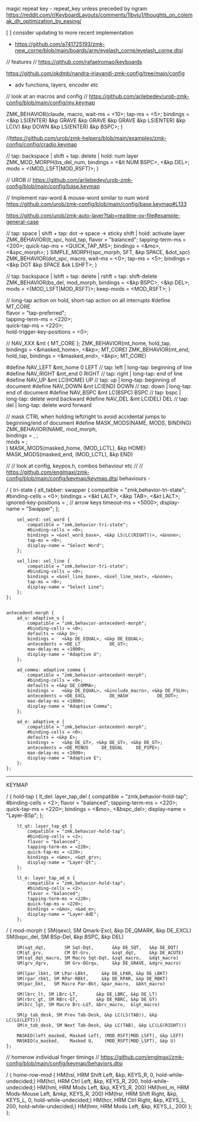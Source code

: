 

magic repeat key - repeat_key unless preceded by ngram
https://reddit.com/r/KeyboardLayouts/comments/1lbvju1/thoughts_on_colemak_dh_optimization_by_easing/


[ ] consider updating to more recent implementation
 -  https://github.com/a741725193/zmk-new_corne/blob/main/boards/arm/eyelash_corne/eyelash_corne.dtsi




// features
// https://github.com/rafaelromao/keyboards

https://github.com/okdmb/nandra-irjayandi-zmk-config/tree/main/config
- adv functions, layers, encoder etc

// look at an macros and config
// https://github.com/arilebedey/urob-zmk-config/blob/main/config/my.keymap


ZMK_BEHAVIOR(claude, macro,
    wait-ms = <10>;
    tap-ms = <5>;
    bindings = <&kp LS(ENTER) &kp GRAVE &kp GRAVE &kp GRAVE &kp LS(ENTER) &kp LC(V) &kp DOWN &kp LS(ENTER) &kp BSPC>;
)



//https://github.com/urob/zmk-helpers/blob/main/examples/zmk-config/config/cradio.keymap

// tap: backspace | shift + tap: delete | hold: num layer
ZMK_MOD_MORPH(bs_del_num,
    bindings = <&lt NUM BSPC>, <&kp DEL>;
    mods = <(MOD_LSFT|MOD_RSFT)>;
)





// UROB
// https://github.com/arilebedey/urob-zmk-config/blob/main/config/base.keymap

// Implement nav-word & mouse-word similar to num word
https://github.com/urob/zmk-config/blob/main/config/base.keymap#L133

https://github.com/urob/zmk-auto-layer?tab=readme-ov-file#example-general-case


// tap: space | shift + tap: dot -> space -> sticky shift | hold: activate layer
ZMK_BEHAVIOR(lt_spc, hold_tap,
    flavor = "balanced";
    tapping-term-ms = <200>;
    quick-tap-ms = <QUICK_TAP_MS>;
    bindings = <&mo>, <&spc_morph>;
)
SIMPLE_MORPH(spc_morph, SFT, &kp SPACE, &dot_spc)
ZMK_BEHAVIOR(dot_spc, macro,
    wait-ms = <0>;
    tap-ms = <5>;
    bindings = <&kp DOT &kp SPACE &sk LSHFT>;
)

// tap: backspace | lshft + tap: delete | rshft + tap: shift-delete
ZMK_BEHAVIOR(bs_del, mod_morph,
    bindings = <&kp BSPC>, <&kp DEL>;
    mods = <(MOD_LSFT|MOD_RSFT)>;
    keep-mods = <MOD_RSFT>;
)

// long-tap action on hold, short-tap action on all interrupts
#define MT_CORE \
    flavor = "tap-preferred"; \
    tapping-term-ms = <220>; \
    quick-tap-ms = <220>; \
    hold-trigger-key-positions = <0>;


// NAV_XXX 
&mt { MT_CORE };
ZMK_BEHAVIOR(mt_home, hold_tap, bindings = <&masked_home>, <&kp>; MT_CORE)
ZMK_BEHAVIOR(mt_end,  hold_tap,  bindings = <&masked_end>, <&kp>; MT_CORE)

#define NAV_LEFT  &mt_home 0   LEFT    // tap: left  | long-tap: beginning of line
#define NAV_RIGHT &mt_end 0    RIGHT   // tap: right | long-tap: end       of line
#define NAV_UP    &mt LC(HOME) UP      // tap: up    | long-tap: beginning of document
#define NAV_DOWN  &mt LC(END)  DOWN    // tap: down  | long-tap: end       of document
#define NAV_BSPC  &mt LC(BSPC) BSPC    // tap: bspc  | long-tap: delete word backward
#define NAV_DEL   &mt LC(DEL)  DEL     // tap: del   | long-tap: delete word forward

// mask CTRL when holding left/right to avoid accidental jumps to beginning/end of document
#define MASK_MODS(NAME, MODS, BINDING) \
    ZMK_BEHAVIOR(NAME, mod_morph, \
        bindings = <BINDING>, <BINDING>; \
        mods = <MODS>; \
    )
MASK_MODS(masked_home, (MOD_LCTL), &kp HOME)
MASK_MODS(masked_end,  (MOD_LCTL), &kp END)

// // look at config, keypos.h,  combos behaviour etc 
// // https://github.com/englmaxi/zmk-config/blob/main/config/keymap/keymap.dtsi
behaviours -

/ {
    tri-state {
        alt_tabber: swapper {
            compatible = "zmk,behavior-tri-state";
            #binding-cells = <0>;
            bindings = <&kt LALT>, <&kp TAB>, <&kt LALT>;
            ignored-key-positions = <RT2 RM1 RM2 RM3>; // arrow keys
            timeout-ms = <5000>;
            display-name = "Swapper";
        };

        sel_word: sel_word {
            compatible = "zmk,behavior-tri-state";
            #binding-cells = <0>;
            bindings = <&sel_word_base>, <&kp LS(LC(RIGHT))>, <&none>;
            tap-ms = <0>;
            display-name = "Select Word";
        };

        sel_line: sel_line {
            compatible = "zmk,behavior-tri-state";
            #binding-cells = <0>;
            bindings = <&sel_line_base>, <&sel_line_next>, <&none>;
            tap-ms = <0>;
            display-name = "Select Line";
        };
    };


    antecedent-morph {
        ad_u: adaptive_u {
            compatible = "zmk,behavior-antecedent-morph";
            #binding-cells = <0>;
            defaults = <&kp U>;
            bindings =   <&kp DE_EQUAL>, <&kp DE_EQUAL>;
            antecedents = <DE_LT           DE_GT>;
            max-delay-ms = <1000>;
            display-name = "Adaptive U";
        };

        ad_comma: adaptive_comma {
            compatible = "zmk,behavior-antecedent-morph";
            #binding-cells = <0>;
            defaults = <&kp DE_COMMA>;
            bindings =   <&kp DE_EQUAL>, <&include_macro>, <&kp DE_FSLH>;
            antecedents = <DE_EXCL         DE_HASH           DE_DOT>;
            max-delay-ms = <1000>;
            display-name = "Adaptive Comma";
        };

        ad_e: adaptive_e {
            compatible = "zmk,behavior-antecedent-morph";
            #binding-cells = <0>;
            defaults = <&kp E>;
            bindings =   <&kp DE_GT>, <&kp DE_GT>, <&kp DE_GT>;
            antecedents = <DE_MINUS     DE_EQUAL     DE_PIPE>;
            max-delay-ms = <1000>;
            display-name = "Adaptive E";
        };
    };




---

KEYMAP


/ {
    hold-tap {
        lt_del: layer_tap_del {
            compatible = "zmk,behavior-hold-tap";
            #binding-cells = <2>;
            flavor = "balanced";
            tapping-term-ms = <220>;
            quick-tap-ms = <220>;
            bindings = <&mo>, <&bspc_del>;
            display-name = "Layer-BSp";
        };

        lt_qt: layer_tap_qt {
            compatible = "zmk,behavior-hold-tap";
            #binding-cells = <2>;
            flavor = "balanced";
            tapping-term-ms = <220>;
            quick-tap-ms = <220>;
            bindings = <&mo>, <&qt_grv>;
            display-name = "Layer-Qt";
        };

        lt_e: layer_tap_ad_e {
            compatible = "zmk,behavior-hold-tap";
            #binding-cells = <2>;
            flavor = "balanced";
            tapping-term-ms = <220>;
            quick-tap-ms = <220>;
            bindings = <&mo>, <&ad_e>;
            display-name = "Layer-AdE";
        };




/ {
    mod-morph {
        SM(qexcl,    SM Qmark-Excl, &kp DE_QMARK,  &kp DE_EXCL)
        SM(bspc_del, SM BSp-Del,    &kp BSPC,      &kp DEL)

        SM(sqt_dqt,       SM Sqt-Dqt,       &kp DE_SQT,   &kp DE_DQT)
        CM(qt_grv,        CM Qt-Grv,        &sqt_dqt,     &kp DE_ACUTE)
        SM(sqt_dqt_macro, SM Macro Sqt-Dqt, &sqt_macro,   &dqt_macro)
        SM(grv_dgrv,      SM Grv-DGrqu,     &kp DE_GRAVE, &dgrv_macro)

        SM(lpar_lbkt, SM LPar-LBkt,     &kp DE_LPAR, &kp DE_LBKT)
        SM(rpar_rbkt, SM RPar-RBkt,     &kp DE_RPAR, &kp DE_RBKT)
        SM(par_bkt,   SM Macro Par-Bkt, &par_macro,  &bkt_macro)

        SM(lbrc_lt, SM LBrc-LT,       &kp DE_LBRC, &kp DE_LT)
        SM(rbrc_gt, SM RBrc-GT,       &kp DE_RBRC, &kp DE_GT)
        SM(brc_lgt, SM Macro Brc-LGT, &brc_macro,  &lgt_macro)

        SM(p_tab_desk, SM Prev Tab-Desk, &kp LC(LS(TAB)), &kp LC(LG(LEFT)))
        SM(n_tab_desk, SM Next Tab-Desk, &kp LC(TAB), &kp LC(LG(RIGHT)))

        MASKED(left_masked, Masked Left, (MOD_RSFT|MOD_LSFT), &kp LEFT)
        MASKED(u_masked,    Masked U,    (MOD_RSFT|MOD_LSFT), &kp U)
    };




// homerow individual finger timings 
// https://github.com/englmaxi/zmk-config/blob/main/config/keymap/behaviors.dtsi



/ {
    home-row-mod {
        HM(hsl,   HRM Shift Left,      &kp,  KEYS_R,   0, hold-while-undecided;)
        HM(hcl,   HRM Ctrl Left,       &kp,  KEYS_R, 200, hold-while-undecided;)
        HM(hml,   HRM Mods Left,       &kp,  KEYS_R, 200)
        HM(hml_m, HRM Mods-Mouse Left, &mkp, KEYS_R, 200)
        HM(hsr,   HRM Shift Right,     &kp,  KEYS_L,   0, hold-while-undecided;)
        HM(hcr,   HRM Ctrl Right,      &kp,  KEYS_L, 200, hold-while-undecided;)
        HM(hmr,   HRM Mods Left,       &kp,  KEYS_L, 200)
    };
};
